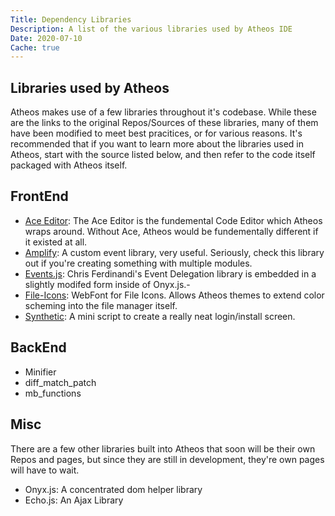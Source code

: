 ```yaml
---
Title: Dependency Libraries
Description: A list of the various libraries used by Atheos IDE
Date: 2020-07-10
Cache: true
---
```

<section>
<h1>Libraries used by Atheos</h1>
<p>Atheos makes use of a few libraries throughout it's codebase. While these are the links to the original Repos/Sources of these libraries, many of them have been modified to meet best pracitices, or for various reasons. It's recommended that if you want to learn more about the libraries used in Atheos, start with the source listed below, and then refer to the code itself packaged with Atheos itself.</p>
</section>
<section>
<h2>FrontEnd</h2>
<ul>
	<li><a href="https://ace.c9.io/">Ace Editor</a>: The Ace Editor is the fundemental Code Editor which Atheos wraps around. Without Ace, Atheos would be fundementally different if it existed at all.</li>
	<li><a href="http://amplifyjs.com/">Amplify</a>: A custom event library, very useful. Seriously, check this library out if you&#39;re creating something with multiple modules.</li>
	<li><a href="https://github.com/cferdinandi/events">Events.js</a>: Chris Ferdinandi&#39;s Event Delegation library is embedded in a slightly modifed form inside of Onyx.js.- </li>
	<li><a href="https://github.com/websemantics/file-icons-js">File-Icons</a>: WebFont for File Icons. Allows Atheos themes to extend color scheming into the file manager itself.</li>
	<li><a href="https://github.com/HLSiira/Synthetic">Synthetic</a>: A mini script to create a really neat login/install screen.</li>
</ul>
</section>
<section>

<h2>BackEnd</h2>
<ul>
	<li>Minifier</li>
	<li>diff_match_patch</li>
	<li>mb_functions</li>
</ul>
</section>
<section>

<h2>Misc</h2>
<p>There are a few other libraries built into Atheos that soon will be their own Repos and pages, but since they are still in development, they&#39;re own pages will have to wait.</p>
<ul>
	<li>Onyx.js: A concentrated dom helper library</li>
	<li>Echo.js: An Ajax Library</li>
</ul>
</section>

